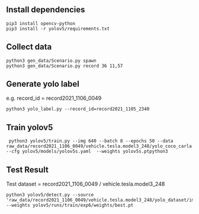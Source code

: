 ## Install dependencies
```
pip3 install opencv-python
pip3 install -r yolov5/requirements.txt
```

## Collect data
```
python3 gen_data/Scenario.py spawn
python3 gen_data/Scenario.py record 36 11,57
```
## Generate yolo label
e.g. record_id = record2021_1106_0049
```
python3 yolo_label.py --record_id=record2021_1105_2340
```

## Train yolov5
```
 python3 yolov5/train.py --img 640 --batch 8 --epochs 50 --data raw_data/record2021_1106_0049/vehicle.tesla.model3_248/yolo_coco_carla.yaml --cfg yolov5/models/yolov5s.yaml  --weights yolov5s.ptpython3
```

## Test Result
Test dataset = record2021_1106_0049 / vehicle.tesla.model3_248
```
python3 yolov5/detect.py --source 'raw_data/record2021_1106_0049/vehicle.tesla.model3_248/yolo_dataset/images/train/*.jpg' --weights yolov5/runs/train/exp6/weights/best.pt 
```